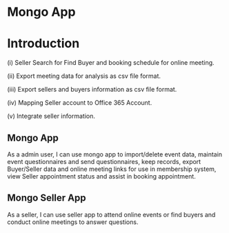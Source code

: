 # Mongo App

# Introduction

(i)	Seller Search for Find Buyer and booking schedule for online meeting. 

(ii)	Export meeting data for analysis as csv file format.

(iii)	Export sellers and buyers information as csv file format.

(iv)	Mapping Seller account to Office 365 Account.

(v)	Integrate seller information.


## Mongo App

As a admin user, I can use mongo app to import/delete event data, maintain event questionnaires and send questionnaires, keep records, export Buyer/Seller data and online meeting links for use in membership system, view Seller appointment status and assist in booking appointment.

## Mongo Seller App

As a seller, I can use seller app to attend online events or find buyers and conduct online meetings to answer questions.
